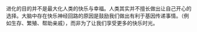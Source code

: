 进化的目的并不是最大化人类的快乐与幸福。人类其实并不擅长做出让自己开心的选择。大脑中存在快乐神经回路的原因是鼓励我们做出有利于基因传递事情。（例如生存、繁殖、帮助亲戚），而非为了让我们享受更多的快乐时光。